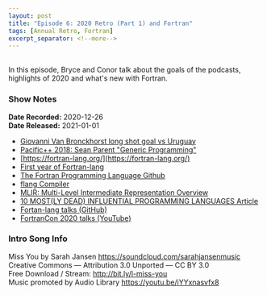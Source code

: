 ```yaml
---
layout: post
title: "Episode 6: 2020 Retro (Part 1) and Fortran"
tags: [Annual Retro, Fortran]
excerpt_separator: <!--more-->
---
```


<div id="buzzsprout-player-7090429"></div>
<script src="https://www.buzzsprout.com/1501960/7090429-episode-6-2020-retro-part-1-and-fortran.js?container_id=buzzsprout-player-7090429&player=small" type="text/javascript" charset="utf-8"></script>

<br>In this episode, Bryce and Conor talk about the goals of the podcasts, highlights of 2020 and what's new with Fortran.

<!--more-->

### Show Notes

**Date Recorded:** 2020-12-26 <br>
**Date Released:** 2021-01-01

* [Giovanni Van Bronckhorst long shot goal vs Uruguay](https://www.youtube.com/watch?v=xWnz8IeoHrM)
* [Pacific++ 2018: Sean Parent "Generic Programming"](https://www.youtube.com/watch?v=iwJpxWHuZQY)
* [https://fortran-lang.org/](https://fortran-lang.org/)
* [First year of Fortran-lang](https://medium.com/modern-fortran/first-year-of-fortran-lang-d8796bfa0067)
* [The Fortran Programming Language Github](https://github.com/fortran-lang)
* [flang Compiler](https://github.com/flang-compiler/flang)
* [MLIR: Multi-Level Intermediate Representation Overview](https://mlir.llvm.org/)
* [10 MOST(LY DEAD) INFLUENTIAL PROGRAMMING LANGUAGES Article](https://www.hillelwayne.com/post/influential-dead-languages/)
* [Fortan-lang talks (GitHub)](https://github.com/fortran-lang/talks)
* [FortranCon 2020 talks (YouTube)](https://www.youtube.com/playlist?list=PLeKbr7eYHjt77h90hDVC-vGzrWmvDhCAf)

### Intro Song Info

Miss You by Sarah Jansen https://soundcloud.com/sarahjansenmusic<br>
Creative Commons — Attribution 3.0 Unported — CC BY 3.0<br>
Free Download / Stream: http://bit.ly/l-miss-you<br>
Music promoted by Audio Library https://youtu.be/iYYxnasvfx8<br>
